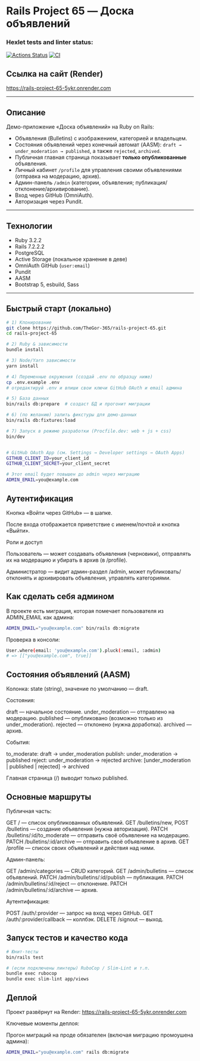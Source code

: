 # Rails Project 65 — Доска объявлений

### Hexlet tests and linter status:
[![Actions Status](https://github.com/TheGor-365/rails-project-65/actions/workflows/hexlet-check.yml/badge.svg)](https://github.com/TheGor-365/rails-project-65/actions)
[![CI](https://github.com/TheGor-365/rails-project-65/actions/workflows/ci.yml/badge.svg)](https://github.com/TheGor-365/rails-project-65/actions/workflows/ci.yml)

## Ссылка на сайт (Render)
https://rails-project-65-5ykr.onrender.com

---

## Описание

Демо-приложение «Доска объявлений» на Ruby on Rails:
- Объявления (Bulletins) с изображением, категорией и владельцем.
- Состояния объявлений через конечный автомат (AASM): `draft → under_moderation → published`, а также `rejected`, `archived`.
- Публичная главная страница показывает **только опубликованные** объявления.
- Личный кабинет `/profile` для управления своими объявлениями (отправка на модерацию, архив).
- Админ-панель `/admin` (категории, объявления; публикация/отклонение/архивирование).
- Вход через GitHub (OmniAuth).
- Авторизация через Pundit.

---

## Технологии

- Ruby 3.2.2
- Rails 7.2.2.2
- PostgreSQL
- Active Storage (локальное хранение в деве)
- OmniAuth GitHub (`user:email`)
- Pundit
- AASM
- Bootstrap 5, esbuild, Sass

---

## Быстрый старт (локально)

```bash
# 1) Клонирование
git clone https://github.com/TheGor-365/rails-project-65.git
cd rails-project-65

# 2) Ruby & зависимости
bundle install

# 3) Node/Yarn зависимости
yarn install

# 4) Переменные окружения (создай .env по образцу ниже)
cp .env.example .env
# отредактируй .env и впиши свои ключи GitHub OAuth и email админа

# 5) База данных
bin/rails db:prepare  # создаст БД и прогонит миграции

# 6) (по желанию) залить фикстуры для демо-данных
bin/rails db:fixtures:load

# 7) Запуск в режиме разработки (Procfile.dev: web + js + css)
bin/dev


# GitHub OAuth App (см. Settings → Developer settings → OAuth Apps)
GITHUB_CLIENT_ID=your_client_id
GITHUB_CLIENT_SECRET=your_client_secret

# Этот email будет повышен до admin через миграцию
ADMIN_EMAIL=you@example.com
```


## Аутентификация

Кнопка «Войти через GitHub» — в шапке.

После входа отображается приветствие с именем/почтой и кнопка «Выйти».

Роли и доступ

Пользователь — может создавать объявления (черновики), отправлять их на модерацию и убирать в архив (в /profile).

Администратор — видит админ-раздел /admin, может публиковать/отклонять и архивировать объявления, управлять категориями.


## Как сделать себя админом

В проекте есть миграция, которая помечает пользователя из ADMIN_EMAIL как админа:

```bash
ADMIN_EMAIL="you@example.com" bin/rails db:migrate
```
Проверка в консоли:

```bash
User.where(email: 'you@example.com').pluck(:email, :admin)
# => [["you@example.com", true]]
```


## Состояния объявлений (AASM)


Колонка: state (string), значение по умолчанию — draft.

Состояния:

draft — начальное состояние.
under_moderation — отправлено на модерацию.
published — опубликовано (возможно только из under_moderation).
rejected — отклонено (нужна доработка).
archived — архив.

События:

to_moderate: draft → under_moderation
publish: under_moderation → published
reject: under_moderation → rejected
archive: [under_moderation | published | rejected] → archived

Главная страница (/) выводит только published.


## Основные маршруты

Публичная часть:

GET / — список опубликованных объявлений.
GET /bulletins/new, POST /bulletins — создание объявления (нужна авторизация).
PATCH /bulletins/:id/to_moderate — отправить своё объявление на модерацию.
PATCH /bulletins/:id/archive — отправить своё объявление в архив.
GET /profile — список своих объявлений и действия над ними.

Админ-панель:

GET /admin/categories — CRUD категорий.
GET /admin/bulletins — список объявлений.
PATCH /admin/bulletins/:id/publish — публикация.
PATCH /admin/bulletins/:id/reject — отклонение.
PATCH /admin/bulletins/:id/archive — архив.

Аутентификация:

POST /auth/:provider — запрос на вход через GitHub.
GET /auth/:provider/callback — коллбэк.
DELETE /signout — выход.


## Запуск тестов и качество кода

```bash
# Юнит-тесты
bin/rails test

# (если подключены линтеры) RuboCop / Slim-Lint и т.п.
bundle exec rubocop
bundle exec slim-lint app/views
```

## Деплой


Проект развёрнут на Render: https://rails-project-65-5ykr.onrender.com

Ключевые моменты деплоя:

Прогон миграций на проде обязателен (включая миграцию промоушена админа):

```bash
ADMIN_EMAIL="you@example.com" rails db:migrate
```
